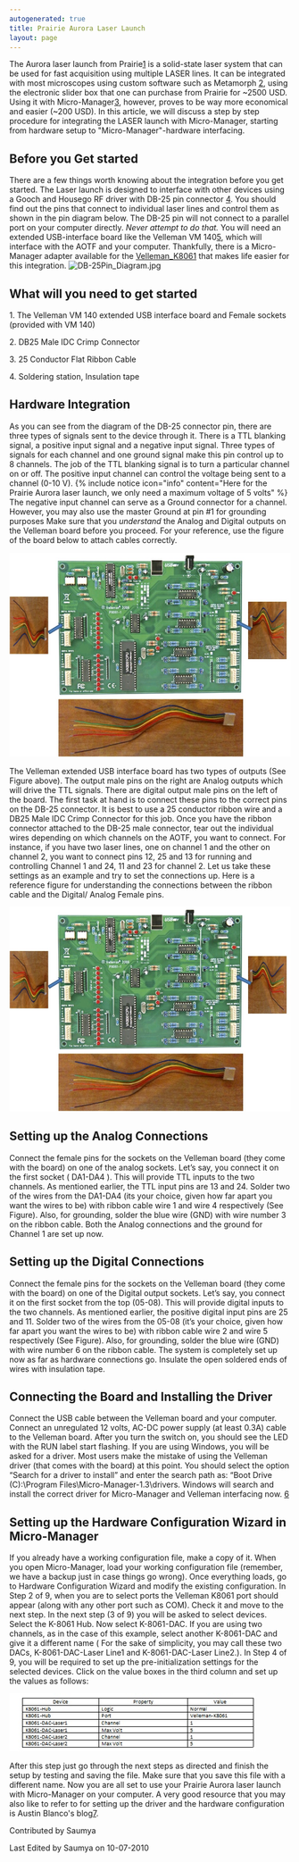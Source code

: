 ```yaml
---
autogenerated: true
title: Prairie Aurora Laser Launch
layout: page
---
```


The Aurora laser launch from
Prairie[1](http://www.prairie-technologies.com/products/laser/Aurora.html)
is a solid-state laser system that can be used for fast acquisition
using multiple LASER lines. It can be integrated with most microscopes
using custom software such as Metamorph
[2](http://www.moleculardevices.com/Products/Software/Meta-Imaging-Series/MetaMorph.html),
using the electronic slider box that one can purchase from Prairie for
\~2500 USD. Using it with Micro-Manager[3](http://micro-manager.org/),
however, proves to be way more economical and easier (\~200 USD). In
this article, we will discuss a step by step procedure for integrating
the LASER launch with Micro-Manager, starting from hardware setup to
"Micro-Manager"-hardware interfacing.

## Before you Get started

There are a few things worth knowing about the integration before you
get started. The Laser launch is designed to interface with other
devices using a Gooch and Housego RF driver with DB-25 pin connector
[4](http://www.goochandhousego.com/sites/default/files/documents/56A19539C.pdf).
You should find out the pins that connect to individual laser lines and
control them as shown in the pin diagram below. The DB-25 pin will not
connect to a parallel port on your computer directly. *Never attempt to
do that.* You will need an extended USB-interface board like the
Velleman VM
140[5](http://www.vellemanusa.com/us/enu/product/view/?id=523886), which
will interface with the AOTF and your computer. Thankfully, there is a
Micro-Manager adapter available for the
[Velleman\_K8061](Velleman_K8061 "wikilink") that makes life easier for
this integration. ![](media/DB-25Pin_Diagram.jpg‎ "DB-25Pin_Diagram.jpg‎")

## What will you need to get started

1\. The Velleman VM 140 extended USB interface board and Female sockets
(provided with VM 140)

2\. DB25 Male IDC Crimp Connector

3\. 25 Conductor Flat Ribbon Cable

4\. Soldering station, Insulation tape

## Hardware Integration

As you can see from the diagram of the DB-25 connector pin, there are
three types of signals sent to the device through it. There is a TTL
blanking signal, a positive input signal and a negative input signal.
Three types of signals for each channel and one ground signal make this
pin control up to 8 channels. The job of the TTL blanking signal is to
turn a particular channel on or off. The positive input channel can
control the voltage being sent to a channel (0-10 V).
{% include notice icon="info" content="Here for the Prairie Aurora laser launch, we only need a maximum voltage of 5 volts" %}
The negative input channel can serve as a Ground connector for a
channel. However, you may also use the master Ground at pin \#1 for
grounding purposes Make sure that you *understand* the Analog and
Digital outputs on the Velleman board before you proceed. For your
reference, use the figure of the board below to attach cables correctly.

![](media/Velleman_VM140_Board.jpg "Velleman_VM140_Board.jpg")

The Velleman extended USB interface board has two types of outputs (See
Figure above). The output male pins on the right are Analog outputs
which will drive the TTL signals. There are digital output male pins on
the left of the board. The first task at hand is to connect these pins
to the correct pins on the DB-25 connector. It is best to use a 25
conductor ribbon wire and a DB25 Male IDC Crimp Connector for this job.
Once you have the ribbon connector attached to the DB-25 male connector,
tear out the individual wires depending on which channels on the AOTF,
you want to connect. For instance, if you have two laser lines, one on
channel 1 and the other on channel 2, you want to connect pins 12, 25
and 13 for running and controlling Channel 1 and 24, 11 and 23 for
channel 2. Let us take these settings as an example and try to set the
connections up. Here is a reference figure for understanding the
connections between the ribbon cable and the Digital/ Analog Female
pins.

![](media/Circuit_Connection.jpg "Circuit_Connection.jpg")

## Setting up the Analog Connections

Connect the female pins for the sockets on the Velleman board (they come
with the board) on one of the analog sockets. Let’s say, you connect it
on the first socket ( DA1-DA4 ). This will provide TTL inputs to the two
channels. As mentioned earlier, the TTL input pins are 13 and 24. Solder
two of the wires from the DA1-DA4 (its your choice, given how far apart
you want the wires to be) with ribbon cable wire 1 and wire 4
respectively (See Figure). Also, for grounding, solder the blue wire
(GND) with wire number 3 on the ribbon cable. Both the Analog
connections and the ground for Channel 1 are set up now.

## Setting up the Digital Connections

Connect the female pins for the sockets on the Velleman board (they come
with the board) on one of the Digital output sockets. Let’s say, you
connect it on the first socket from the top (05-08). This will provide
digital inputs to the two channels. As mentioned earlier, the positive
digital input pins are 25 and 11. Solder two of the wires from the 05-08
(it’s your choice, given how far apart you want the wires to be) with
ribbon cable wire 2 and wire 5 respectively (See Figure). Also, for
grounding, solder the blue wire (GND) with wire number 6 on the ribbon
cable. The system is completely set up now as far as hardware
connections go. Insulate the open soldered ends of wires with insulation
tape.

## Connecting the Board and Installing the Driver

Connect the USB cable between the Velleman board and your computer.
Connect an unregulated 12 volts, AC-DC power supply (at least 0.3A)
cable to the Velleman board. After you turn the switch on, you should
see the LED with the RUN label start flashing. If you are using Windows,
you will be asked for a driver. Most users make the mistake of using the
Velleman driver (that comes with the board) at this point. You should
select the option “Search for a driver to install” and enter the search
path as: “Boot Drive (C):\\Program Files\\Micro-Manager-1.3\\drivers.
Windows will search and install the correct driver for Micro-Manager and
Velleman interfacing now.
[6](http://www.austinblanco.com/Resources/How%20to%20install%20a%20Velleman%20board%20on%20umanager.pdf)

## Setting up the Hardware Configuration Wizard in Micro-Manager

If you already have a working configuration file, make a copy of it.
When you open Micro-Manager, load your working configuration file
(remember, we have a backup just in case things go wrong). Once
everything loads, go to Hardware Configuration Wizard and modify the
existing configuration. In Step 2 of 9, when you are to select ports the
Velleman K8061 port should appear (along with any other port such as
COM). Check it and move to the next step. In the next step (3 of 9) you
will be asked to select devices. Select the K-8061 Hub. Now select
K-8061-DAC. If you are using two channels, as in the case of this
example, select another K-8061-DAC and give it a different name ( For
the sake of simplicity, you may call these two DACs, K-8061-DAC-Laser
Line1 and K-8061-DAC-Laser Line2.). In Step 4 of 9, you will be required
to set up the pre-initialization settings for the selected devices.
Click on the value boxes in the third column and set up the values as
follows:

![](media/Device_Property.jpg "Device_Property.jpg")

After this step just go through the next steps as directed and finish
the setup by testing and saving the file. Make sure that you save this
file with a different name. Now you are all set to use your Prairie
Aurora laser launch with Micro-Manager on your computer. A very good
resource that you may also like to refer to for setting up the driver
and the hardware configuration is Austin Blanco's
blog[7](http://austinblanco.com/blog/).

Contributed by Saumya

Last Edited by Saumya on 10-07-2010

